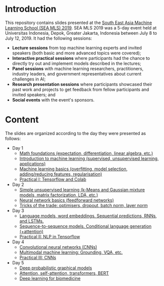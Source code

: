 # Introduction

This repository contains slides presented at the [South East Asia Machine Learning School (SEA MLS) 2019](https://www.sea-mls.com/). 
SEA MLS 2019 was a 5-day event held at Universitas Indonesia, Depok, Greater Jakarta, Indonesia between
July 8 to July 12, 2019. It had the following sessions:

* **Lecture sessions** from top machine learning experts and invited speakers (both basic and more advanced topics were covered);
* **Interactive practical sessions** where participants had the chance to directly try out and implement models described in the lectures;
* **Panel sessions** with machine learning researchers, practitioners, industry leaders, and government representatives about current challenges in AI;
* **Research presentation sessions** where participants showcased their past work and projects to get feedback from fellow participants and invited speakers; and
* **Social events** with the event's sponsors.

# Content

The slides are organized according to the day they were presented as follows:

* Day 1
    * [Math foundations (expectation, differentiation, linear algebra, etc.)](./day_01/math_foundations.pdf)
    * [Introduction to machine learning (supervised, unsupervised learning, applications)](./day_01/introduction_to_machine_learning.pdf)
    * [Machine learning basics (overfitting, model selection, adding/reducing features, regularisation)](./day_01/machine_learning_basics.pdf)
    * [Practical I: Tensorflow and Colab](./day_01/practical_01_tensorflow_and_colab.pdf)
* Day 2
    * [Simple unsupervised learning (k-Means and Gaussian mixture models, matrix factorization, LDA, etc.)](./day_02/simple_unsupervised_learning.pdf)
    * [Neural network basics (feedforward networks)](./day_02/neural_network_basics_and_tricks_of_the_trade.pdf)
    * [Tricks of the trade: optimisers, dropout, batch norm, layer norm](./day_02/neural_network_basics_and_tricks_of_the_trade.pdf)
* Day 3
    * [Language models, word embeddings. Sequential predictions, RNNs, and LSTMs.](./day_03/language_models_word_embeddings_sequential_predictions_rnns_and_lstms.pdf)
    * [Sequence-to-sequence models. Conditional language generation (+attention)](./day_03/sequence_to_sequence_models.pdf)
    * [Practical II: NLP in Tensorflow](./day_03/practical_02_nlp_in_tensorflow.pdf)
* Day 4
    * [Convolutional neural networks (CNNs)](./day_04/convolutional_neural_networks.pdf)
    * [Multimodal machine learning: Grounding, VQA, etc.](day_04/multimodal_machine_learning.pdf)
    * [Practical III: CNNs](./day_04/practical_03_cnns.pdf)
* Day 5
    * [Deep probabilistic graphical models](./day_05/deep_probabilistic_graphical_models.pdf)
    * [Attention, self-attention, transformers, BERT](./day_05/attention_self-attention_transformers_bert.pdf)
    * [Deep learning for biomedicine](./day_05/deep_learning_for_biomedicine.pdf)
